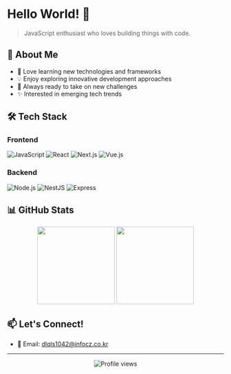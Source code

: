 # Hello World! 👋

> JavaScript enthusiast who loves building things with code.

## 🚀 About Me
- 🌱 Love learning new technologies and frameworks
- 💡 Enjoy exploring innovative development approaches
- 🚀 Always ready to take on new challenges
- ✨ Interested in emerging tech trends

## 🛠 Tech Stack

### Frontend
![JavaScript](https://img.shields.io/badge/-JavaScript-F7DF1E?style=flat-square&logo=javascript&logoColor=black)
![React](https://img.shields.io/badge/-React-61DAFB?style=flat-square&logo=react&logoColor=black)
![Next.js](https://img.shields.io/badge/-Next.js-000000?style=flat-square&logo=next.js&logoColor=white)
![Vue.js](https://img.shields.io/badge/-Vue.js-4FC08D?style=flat-square&logo=vue.js&logoColor=white)

### Backend
![Node.js](https://img.shields.io/badge/-Node.js-339933?style=flat-square&logo=node.js&logoColor=white)
![NestJS](https://img.shields.io/badge/-NestJS-E0234E?style=flat-square&logo=nestjs&logoColor=white)
![Express](https://img.shields.io/badge/-Express-000000?style=flat-square&logo=express&logoColor=white)

## 📊 GitHub Stats

<div align="center">
  <img height="180em" src="https://github-readme-stats.vercel.app/api?username=LeeBhin&show_icons=true&theme=tokyonight"/>
  <img height="180em" src="https://github-readme-stats.vercel.app/api/top-langs/?username=LeeBhin&layout=compact&theme=tokyonight"/>
</div>

## 📫 Let's Connect!

- 📧 Email: dlqls1042@infocz.co.kr

---
<div align="center">
  <img src="https://komarev.com/ghpvc/?username=LeeBhin&color=blueviolet" alt="Profile views"/>
</div>
